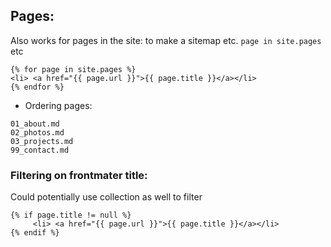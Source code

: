 ## Pages:
Also works for pages in the site: to make a sitemap etc. `page in site.pages` etc

```
{% for page in site.pages %}
<li> <a href="{{ page.url }}">{{ page.title }}</a></li>
{% endfor %}
```

- Ordering pages:
```
01_about.md
02_photos.md
03_projects.md
99_contact.md
```

### Filtering on frontmater title:
Could potentially use collection as well to filter 
```
{% if page.title != null %}
	 <li> <a href="{{ page.url }}">{{ page.title }}</a></li>
{% endif %}
```
